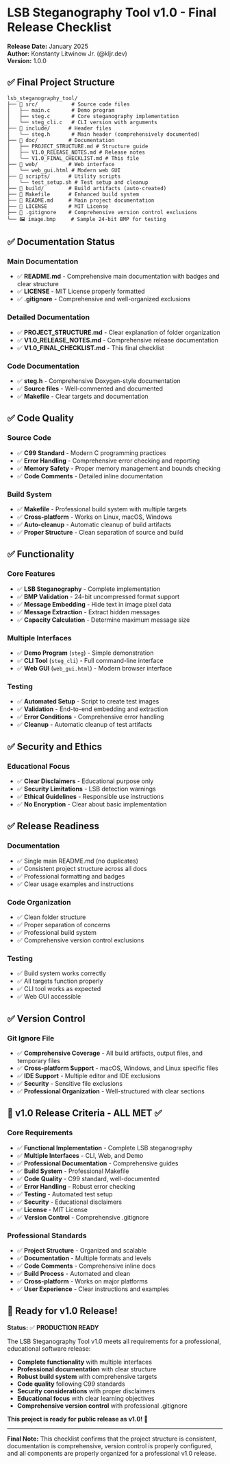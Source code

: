 # LSB Steganography Tool v1.0 - Final Release Checklist

**Release Date:** January 2025  
**Author:** Konstanty Litwinow Jr. (@kljr.dev)  
**Version:** 1.0.0

## ✅ Final Project Structure

```
lsb_steganography_tool/
├── 📁 src/           # Source code files
│   ├── main.c       # Demo program
│   ├── steg.c       # Core steganography implementation
│   └── steg_cli.c   # CLI version with arguments
├── 📁 include/      # Header files
│   └── steg.h       # Main header (comprehensively documented)
├── 📁 doc/          # Documentation
│   ├── PROJECT_STRUCTURE.md # Structure guide
│   ├── V1.0_RELEASE_NOTES.md # Release notes
│   └── V1.0_FINAL_CHECKLIST.md # This file
├── 📁 web/          # Web interface
│   └── web_gui.html # Modern web GUI
├── 📁 scripts/      # Utility scripts
│   └── test_setup.sh # Test setup and cleanup
├── 📁 build/        # Build artifacts (auto-created)
├── 📄 Makefile      # Enhanced build system
├── 📄 README.md     # Main project documentation
├── 📄 LICENSE       # MIT License
├── 📄 .gitignore    # Comprehensive version control exclusions
└── 🖼️ image.bmp     # Sample 24-bit BMP for testing
```

## ✅ Documentation Status

### **Main Documentation**
- ✅ **README.md** - Comprehensive main documentation with badges and clear structure
- ✅ **LICENSE** - MIT License properly formatted
- ✅ **.gitignore** - Comprehensive and well-organized exclusions

### **Detailed Documentation**
- ✅ **PROJECT_STRUCTURE.md** - Clear explanation of folder organization
- ✅ **V1.0_RELEASE_NOTES.md** - Comprehensive release documentation
- ✅ **V1.0_FINAL_CHECKLIST.md** - This final checklist

### **Code Documentation**
- ✅ **steg.h** - Comprehensive Doxygen-style documentation
- ✅ **Source files** - Well-commented and documented
- ✅ **Makefile** - Clear targets and documentation

## ✅ Code Quality

### **Source Code**
- ✅ **C99 Standard** - Modern C programming practices
- ✅ **Error Handling** - Comprehensive error checking and reporting
- ✅ **Memory Safety** - Proper memory management and bounds checking
- ✅ **Code Comments** - Detailed inline documentation

### **Build System**
- ✅ **Makefile** - Professional build system with multiple targets
- ✅ **Cross-platform** - Works on Linux, macOS, Windows
- ✅ **Auto-cleanup** - Automatic cleanup of build artifacts
- ✅ **Proper Structure** - Clean separation of source and build

## ✅ Functionality

### **Core Features**
- ✅ **LSB Steganography** - Complete implementation
- ✅ **BMP Validation** - 24-bit uncompressed format support
- ✅ **Message Embedding** - Hide text in image pixel data
- ✅ **Message Extraction** - Extract hidden messages
- ✅ **Capacity Calculation** - Determine maximum message size

### **Multiple Interfaces**
- ✅ **Demo Program** (`steg`) - Simple demonstration
- ✅ **CLI Tool** (`steg_cli`) - Full command-line interface
- ✅ **Web GUI** (`web_gui.html`) - Modern browser interface

### **Testing**
- ✅ **Automated Setup** - Script to create test images
- ✅ **Validation** - End-to-end embedding and extraction
- ✅ **Error Conditions** - Comprehensive error handling
- ✅ **Cleanup** - Automatic cleanup of test artifacts

## ✅ Security and Ethics

### **Educational Focus**
- ✅ **Clear Disclaimers** - Educational purpose only
- ✅ **Security Limitations** - LSB detection warnings
- ✅ **Ethical Guidelines** - Responsible use instructions
- ✅ **No Encryption** - Clear about basic implementation

## ✅ Release Readiness

### **Documentation**
- ✅ Single main README.md (no duplicates)
- ✅ Consistent project structure across all docs
- ✅ Professional formatting and badges
- ✅ Clear usage examples and instructions

### **Code Organization**
- ✅ Clean folder structure
- ✅ Proper separation of concerns
- ✅ Professional build system
- ✅ Comprehensive version control exclusions

### **Testing**
- ✅ Build system works correctly
- ✅ All targets function properly
- ✅ CLI tool works as expected
- ✅ Web GUI accessible

## ✅ Version Control

### **Git Ignore File**
- ✅ **Comprehensive Coverage** - All build artifacts, output files, and temporary files
- ✅ **Cross-platform Support** - macOS, Windows, and Linux specific files
- ✅ **IDE Support** - Multiple editor and IDE exclusions
- ✅ **Security** - Sensitive file exclusions
- ✅ **Professional Organization** - Well-structured with clear sections

## 🎯 v1.0 Release Criteria - ALL MET ✅

### **Core Requirements**
- ✅ **Functional Implementation** - Complete LSB steganography
- ✅ **Multiple Interfaces** - CLI, Web, and Demo
- ✅ **Professional Documentation** - Comprehensive guides
- ✅ **Build System** - Professional Makefile
- ✅ **Code Quality** - C99 standard, well-documented
- ✅ **Error Handling** - Robust error checking
- ✅ **Testing** - Automated test setup
- ✅ **Security** - Educational disclaimers
- ✅ **License** - MIT License
- ✅ **Version Control** - Comprehensive .gitignore

### **Professional Standards**
- ✅ **Project Structure** - Organized and scalable
- ✅ **Documentation** - Multiple formats and levels
- ✅ **Code Comments** - Comprehensive inline docs
- ✅ **Build Process** - Automated and clean
- ✅ **Cross-platform** - Works on major platforms
- ✅ **User Experience** - Clear instructions and examples

## 🚀 Ready for v1.0 Release!

**Status:** ✅ **PRODUCTION READY**

The LSB Steganography Tool v1.0 meets all requirements for a professional, educational software release:

- **Complete functionality** with multiple interfaces
- **Professional documentation** with clear structure
- **Robust build system** with comprehensive targets
- **Code quality** following C99 standards
- **Security considerations** with proper disclaimers
- **Educational focus** with clear learning objectives
- **Comprehensive version control** with professional .gitignore

**This project is ready for public release as v1.0! 🎉**

---

**Final Note:** This checklist confirms that the project structure is consistent, documentation is comprehensive, version control is properly configured, and all components are properly organized for a professional v1.0 release. 